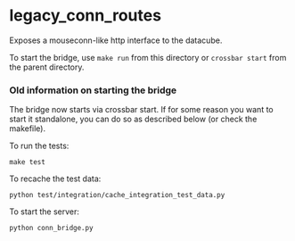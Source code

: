 # legacy_conn_routes
Exposes a mouseconn-like http interface to the datacube.

To start the bridge, use `make run` from this directory or `crossbar start` from the parent directory.

### Old information on starting the bridge
The bridge now starts via crossbar start. If for some reason you want to start it standalone, you can do so as 
described below (or check the makefile).

To run the tests:
```
make test
```
To recache the test data:
```
python test/integration/cache_integration_test_data.py
```
To start the server:
```
python conn_bridge.py
```

